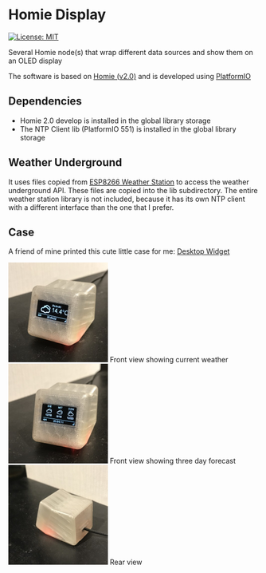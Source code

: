 # Homie Display

[![License: MIT](https://img.shields.io/badge/License-MIT-yellow.svg)](https://opensource.org/licenses/MIT)

Several Homie node(s) that wrap different data sources and show them on an OLED display

The software is based on [Homie (v2.0)](https://github.com/marvinroger/homie-esp8266) and is developed using [PlatformIO](https://github.com/platformio)

## Dependencies
* Homie 2.0 develop is installed in the global library storage
* The NTP Client lib (PlatformIO 551) is installed in the global library storage

## Weather Underground
It uses files copied from [ESP8266 Weather Station](https://github.com/squix78/esp8266-weather-station) to access the weather underground API. These files are copied into the lib subdirectory. The entire weather station library is not included, because it has its own NTP client with a different interface than the one that I prefer.

## Case
A friend of mine printed this cute little case for me: [Desktop Widget](https://www.thingiverse.com/thing:857858/#files)

<img src="./images/Case_Front1.jpg" height="200">
Front view showing current weather


<img src="./images/Case_Front2.jpg" height="200">
Front view showing three day forecast


<img src="./images/Case_Rear.jpg" height="200">
Rear view
